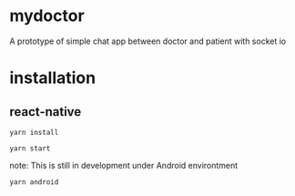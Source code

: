 # mydoctor
A prototype of simple chat app between doctor and patient with socket io

# installation
## react-native 

```
yarn install
```
```
yarn start
```
note: This is still in development under Android environtment

```
yarn android
```
